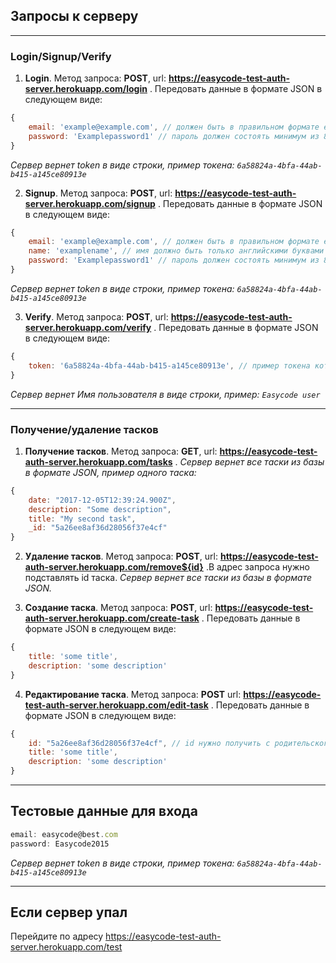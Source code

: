 ## Запросы к серверу

---

### Login/Signup/Verify

1. **Login**. Метод запроса: **POST**, url: **https://easycode-test-auth-server.herokuapp.com/login** . Передовать данные в формате JSON в следующем виде: 
```js
{
    email: 'example@example.com', // должен быть в правильном формате example@example.com
    password: 'Examplepassword1' // пароль должен состоять минимум из 8 символов и должен содержать хотя бы одну Большую букву и хотя бы одну цифру
}
```
*Сервер вернет token в виде строки, пример токена: `6a58824a-4bfa-44ab-b415-a145ce80913e`*

2. **Signup**. Метод запроса: **POST**, url: **https://easycode-test-auth-server.herokuapp.com/signup** . Передовать данные в формате JSON в следующем виде: 
```js
{
    email: 'example@example.com', // должен быть в правильном формате example@example.com
    name: 'examplename', // имя должно быть только английскими буквами от 3 до 16 символов
    password: 'Examplepassword1' // пароль должен состоять минимум из 8 символов и должен содержать хотя бы одну Большую букву и хотя бы одну цифру
}
```
*Сервер вернет token в виде строки, пример токена: `6a58824a-4bfa-44ab-b415-a145ce80913e`*

3. **Verify**. Метод запроса: **POST**, url: **https://easycode-test-auth-server.herokuapp.com/verify** . Передовать данные в формате JSON в следующем виде: 
```js
{
    token: '6a58824a-4bfa-44ab-b415-a145ce80913e', // пример токена который вы должны передать на сервер
}
```
*Сервер вернет Имя пользователя в виде строки, пример: `Easycode user`*

---

### Получение/удаление тасков

1. **Получение тасков**. Метод запроса: **GET**, url: **https://easycode-test-auth-server.herokuapp.com/tasks** .
*Сервер вернет все таски из базы в формате JSON, пример одного таска:*
```js
{
    date: "2017-12-05T12:39:24.900Z",
    description: "Some description",
    title: "My second task",
    _id: "5a26ee8af36d28056f37e4cf"
}
```

2. **Удаление тасков**. Метод запроса: **POST**, url: **https://easycode-test-auth-server.herokuapp.com/remove${id}** .В адрес запроса нужно подставлять id таска. 
*Сервер вернет все таски из базы в формате JSON.*

3. **Создание таска**. Метод запроса: **POST**, url: **https://easycode-test-auth-server.herokuapp.com/create-task** .
Передовать данные в формате JSON в следующем виде:
```js
{
    title: 'some title',
    description: 'some description'
}
```

4. **Редактирование таска**.
Метод запроса: **POST**
url: **https://easycode-test-auth-server.herokuapp.com/edit-task** .
Передовать данные в формате JSON в следующем виде:
```js
{
    id: "5a26ee8af36d28056f37e4cf", // id нужно получить с родительского блока из атрибута data-id
    title: 'some title',
    description: 'some description'
}
```

---

## Тестовые данные для входа
```js
email: easycode@best.com
password: Easycode2015

```
*Сервер вернет token в виде строки, пример токена: `6a58824a-4bfa-44ab-b415-a145ce80913e`*

---

## Если сервер упал
Перейдите по адресу https://easycode-test-auth-server.herokuapp.com/test